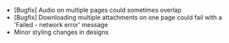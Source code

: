 * [Bugfix] Audio on multiple pages could sometimes overlap
* [Bugfix] Downloading multiple attachments on one page could fail with a 'Failed - network error' message
* Minor styling changes in designs